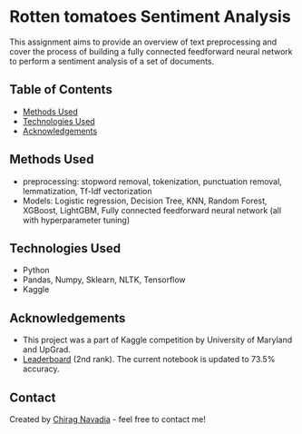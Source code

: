 # Rotten tomatoes Sentiment Analysis

This assignment aims to provide an overview of text preprocessing and cover the process of building a fully connected feedforward neural network to perform a sentiment analysis of a set of documents. 
## Table of Contents
* [Methods Used](#methods-used)
* [Technologies Used](#technologies-used)
* [Acknowledgements](#acknowledgements)


## Methods Used
- preprocessing: stopword removal, tokenization, punctuation removal, lemmatization, Tf-Idf vectorization
- Models: Logistic regression, Decision Tree, KNN, Random Forest, XGBoost, LightGBM, Fully connected feedforward neural network (all with hyperparameter tuning)


## Technologies Used
- Python 
- Pandas, Numpy, Sklearn, NLTK, Tensorflow
- Kaggle 


## Acknowledgements
- This project was a part of Kaggle competition by University of Maryland and UpGrad. 
- [Leaderboard](https://www.kaggle.com/competitions/umd-c1-spckh/leaderboard) (2nd rank). The current notebook is updated to 73.5% accuracy. 

## Contact
Created by [Chirag Navadia](https://www.linkedin.com/in/cnavadia/) - feel free to contact me!
